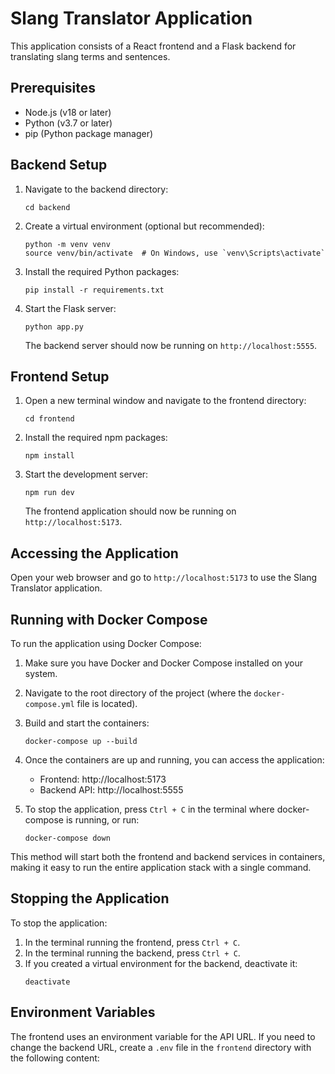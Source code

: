 # Slang Translator Application

This application consists of a React frontend and a Flask backend for translating slang terms and sentences.

## Prerequisites

- Node.js (v18 or later)
- Python (v3.7 or later)
- pip (Python package manager)

## Backend Setup

1. Navigate to the backend directory:
   ```
   cd backend
   ```

2. Create a virtual environment (optional but recommended):
   ```
   python -m venv venv
   source venv/bin/activate  # On Windows, use `venv\Scripts\activate`
   ```

3. Install the required Python packages:
   ```
   pip install -r requirements.txt
   ```

4. Start the Flask server:
   ```
   python app.py
   ```

   The backend server should now be running on `http://localhost:5555`.

## Frontend Setup

1. Open a new terminal window and navigate to the frontend directory:
   ```
   cd frontend
   ```

2. Install the required npm packages:
   ```
   npm install
   ```

3. Start the development server:
   ```
   npm run dev
   ```

   The frontend application should now be running on `http://localhost:5173`.

## Accessing the Application

Open your web browser and go to `http://localhost:5173` to use the Slang Translator application.

## Running with Docker Compose

To run the application using Docker Compose:

1. Make sure you have Docker and Docker Compose installed on your system.

2. Navigate to the root directory of the project (where the `docker-compose.yml` file is located).

3. Build and start the containers:
   ```
   docker-compose up --build
   ```

4. Once the containers are up and running, you can access the application:
   - Frontend: http://localhost:5173
   - Backend API: http://localhost:5555

5. To stop the application, press `Ctrl + C` in the terminal where docker-compose is running, or run:
   ```
   docker-compose down
   ```

This method will start both the frontend and backend services in containers, making it easy to run the entire application stack with a single command.

## Stopping the Application

To stop the application:

1. In the terminal running the frontend, press `Ctrl + C`.
2. In the terminal running the backend, press `Ctrl + C`.
3. If you created a virtual environment for the backend, deactivate it:
   ```
   deactivate
   ```

## Environment Variables

The frontend uses an environment variable for the API URL. If you need to change the backend URL, create a `.env` file in the `frontend` directory with the following content:
